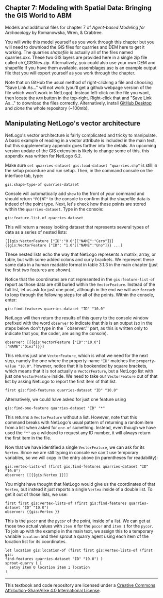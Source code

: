 ## Chapter 7: Modeling with Spatial Data: Bringing the GIS World to ABM
Models and additional files for chapter 7 of *Agent-based Modeling for Archaeology* by Romanowska, Wren, & Crabtree. 

You will write this model yourself as you work through this chapter but you will need to download the GIS files for quarries and DEM here to get it working. The quarries *shapefile* is actually all of the files named quarries.xxx. These two GIS layers are provided here in a single zip file called ch7_GISfiles.zip. Alternatively, you could also use your own DEM and shapefile if you have them available. assemblages.asc is an example output file that you will export yourself as you work through the chapter. 

Note that on GitHub the usual method of right-clicking a file and choosing "Save Link As..." will not work (you'll get a github webpage version of the file which won't work in NetLogo). Instead left-click on the file you want, then locate the `RAW` button in the top-right. Right-click that and "Save Link As..." to download the files correctly. Alternatively, install [GitHub Desktop](https://desktop.github.com/) and *clone* the whole repository (~100mb).

## Manipulating NetLogo's vector architecture

NetLogo's vector architecture is fairly complicated and tricky to manipulate. A basic example of reading in a vector attribute is included in the main text, but this supplementary appendix goes farther into the details. An upcoming version update of the GIS extension is likely to change some of this, this appendix was written for NetLogo 6.2. 

Make sure `set quarries-dataset gis:load-dataset "quarries.shp"` is still in the setup procedure and run setup. Then,
in the command console on the interface tab, type:

```
gis:shape-type-of quarries-dataset
```

Console will automatically add `show` to the front of your command
and should return `"POINT"` to the console to confirm that the shapefile data is indeed of the point type. Next, let's check how these points are stored within the
`quarries-dataset`. Type in the console:

```
gis:feature-list-of quarries-dataset
```

This will return a messy looking dataset that represents several types
of data as a series of nested lists:

```
[{{gis:VectorFeature ["ID":"0.0"]["NAME":"Cero"]}} 
{{gis:VectorFeature ["ID": "1.0"]["NAME":"Uno"]}} ...]
```

These nested lists echo the way that NetLogo represents a
matrix, array, or table, but with some added colons and curly brackets.
We represent these same data in a human readable format in table 3.1.3 in the main chapter
(just the first two features are shown). 

Notice that the coordinates are not represented in the `gis:feature-list-of` report as those data are still buried within the `VectorFeature`. 
Instead of the full list, let us ask for just one point, although in
the end we will use `foreach` to loop through the following steps for
all of the points. Within the console, enter:

```
gis:find-features quarries-dataset "ID" "10.0"
```

NetLogo will then return the results of this query to the console
window prefixed with the word `observer` to indicate that this is an
output (so in the steps below don't type in the
``observer:'' part, as this is written only to indicate that you, the
coder, are using the console).

```
observer: [{{gis:VectorFeature ["ID":"10.0"]
["NAME":"Diez"]}}]
```

This returns just one `VectorFeature`, which is what we need for the
next step, namely the one where the property-name `"ID"` matches the
`property-value "10.0"`. However, notice that it is bookended by square brackets,
which means that it is not actually a `VectorFeature`, but a
NetLogo list with just one `VectorFeature` inside. We need to take our
`VectorFeature` out of that list by asking NetLogo to report the first
item of that list.

```
first gis:find-features quarries-dataset "ID" "10.0"
```

Alternatively, we could have asked for just one feature using

```
gis:find-one-feature quarries-dataset "ID" "*"
```

This returns a `VectorFeature` without a list. However, note that
this command breaks with NetLogo's usual pattern of returning a random
item from a list when asked for `one-of` something. Instead, even
though we have used the `"*"` as a wildcard to request any ID number,
it will always return the first item in the file.

Now that we have identified a single `VectorFeature`, we can ask for
its `Vertex`. Since we are still typing in console we can't use
temporary variables, so we will copy in the entry above (in parentheses
for readability):

```
gis:vertex-lists-of (first gis:find-features quarries-dataset "ID" "10.0")
observer: [[{{gis:Vertex }}]]
```

You might have thought that NetLogo would give us the coordinates of
that `Vertex`, but instead it just reports a single `Vertex` inside
of a double list. To get it out of those lists, we use:

```
first first gis:vertex-lists-of (first gis:find-features quarries-dataset "ID" "10.0")
observer: {{gis:Vertex }}
```

This is the `pxcor` and the `pycor` of the point, inside of a list. 
We can get at those two actual values with `item 0` for
the `pxcor` and `item 1` for the `pycor`. To join up with the example in the main text, we assign this to a 
temporary variable `location` and then sprout a quarry agent using each item of the location list for its coordinates.

```
let location gis:location-of (first first gis:vertex-lists-of (first gis: 
find-features quarries-dataset "ID" "10.0") )
sprout-quarry 1 [
  setxy item 0 location item 1 location
]
```

_________________________________________________________________________________________________________________________
This textbook and code repository are licensed under a [Creative Commons Attribution-ShareAlike 4.0 International License](https://creativecommons.org/licenses/by-sa/4.0/).
